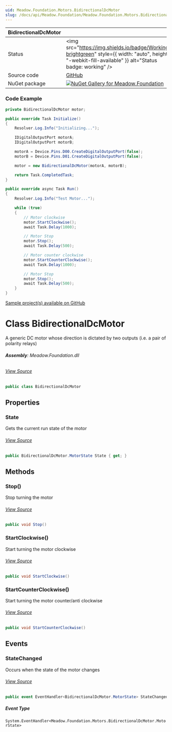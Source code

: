 ```yaml
---
uid: Meadow.Foundation.Motors.BidirectionalDcMotor
slug: /docs/api/Meadow.Foundation/Meadow.Foundation.Motors.BidirectionalDcMotor
---
```


| BidirectionalDcMotor | |
|--------|--------|
| Status | <img src="https://img.shields.io/badge/Working-brightgreen" style={{ width: "auto", height: "-webkit-fill-available" }} alt="Status badge: working" /> |
| Source code | [GitHub](https://github.com/WildernessLabs/Meadow.Foundation/tree/main/Source/Meadow.Foundation.Core/Motors) |
| NuGet package | <a href="https://www.nuget.org/packages/Meadow.Foundation/" target="_blank"><img src="https://img.shields.io/nuget/v/Meadow.Foundation.svg?label=Meadow.Foundation" alt="NuGet Gallery for Meadow.Foundation" /></a> |

### Code Example

```csharp
private BidirectionalDcMotor motor;

public override Task Initialize()
{
    Resolver.Log.Info("Initializing...");

    IDigitalOutputPort motorA;
    IDigitalOutputPort motorB;

    motorA = Device.Pins.D00.CreateDigitalOutputPort(false);
    motorB = Device.Pins.D01.CreateDigitalOutputPort(false);

    motor = new BidirectionalDcMotor(motorA, motorB);

    return Task.CompletedTask;
}

public override async Task Run()
{
    Resolver.Log.Info("Test Motor...");

    while (true)
    {
        // Motor clockwise
        motor.StartClockwise();
        await Task.Delay(1000);

        // Motor Stop
        motor.Stop();
        await Task.Delay(500);

        // Motor counter clockwise
        motor.StartCounterClockwise();
        await Task.Delay(1000);

        // Motor Stop
        motor.Stop();
        await Task.Delay(500);
    }
}

```

[Sample project(s) available on GitHub](https://github.com/WildernessLabs/Meadow.Foundation/tree/main/Source/Meadow.Foundation.Core.Samples/Motor.BidirectionalDcMotor_Sample)


# Class BidirectionalDcMotor
A generic DC motor whose direction is dictated by two outputs (i.e. a pair of polarity relays)

###### **Assembly**: Meadow.Foundation.dll
###### [View Source](https://github.com/WildernessLabs/Meadow.Foundation/blob/main/Source/Meadow.Foundation.Core/Motors/BidirectionalDcMotor.cs#L9)
```csharp title="Declaration"
public class BidirectionalDcMotor
```
## Properties
### State
Gets the current run state of the motor
###### [View Source](https://github.com/WildernessLabs/Meadow.Foundation/blob/main/Source/Meadow.Foundation.Core/Motors/BidirectionalDcMotor.cs#L42)
```csharp title="Declaration"
public BidirectionalDcMotor.MotorState State { get; }
```
## Methods
### Stop()
Stop turning the motor
###### [View Source](https://github.com/WildernessLabs/Meadow.Foundation/blob/main/Source/Meadow.Foundation.Core/Motors/BidirectionalDcMotor.cs#L80)
```csharp title="Declaration"
public void Stop()
```
### StartClockwise()
Start turning the motor clockwise
###### [View Source](https://github.com/WildernessLabs/Meadow.Foundation/blob/main/Source/Meadow.Foundation.Core/Motors/BidirectionalDcMotor.cs#L89)
```csharp title="Declaration"
public void StartClockwise()
```
### StartCounterClockwise()
Start turning the motor counter/anti clockwise
###### [View Source](https://github.com/WildernessLabs/Meadow.Foundation/blob/main/Source/Meadow.Foundation.Core/Motors/BidirectionalDcMotor.cs#L98)
```csharp title="Declaration"
public void StartCounterClockwise()
```
## Events
### StateChanged
Occurs when the state of the motor changes
###### [View Source](https://github.com/WildernessLabs/Meadow.Foundation/blob/main/Source/Meadow.Foundation.Core/Motors/BidirectionalDcMotor.cs#L33)
```csharp title="Declaration"
public event EventHandler<BidirectionalDcMotor.MotorState> StateChanged
```
##### Event Type
`System.EventHandler<Meadow.Foundation.Motors.BidirectionalDcMotor.MotorState>`
